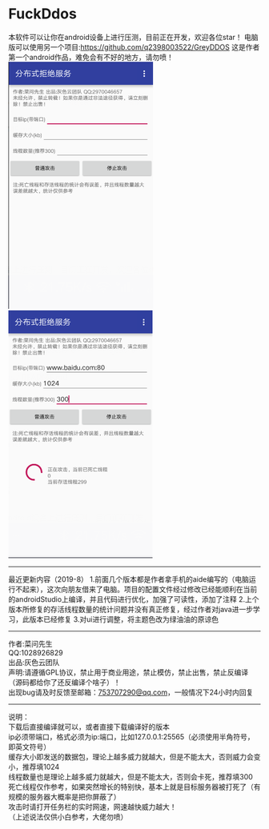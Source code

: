 FuckDdos
======  
本软件可以让你在android设备上进行压测，目前正在开发，欢迎各位star！
电脑版可以使用另一个项目:https://github.com/q2398003522/GreyDDOS
这是作者第一个android作品，难免会有不好的地方，请勿喷！
![首页](https://github.com/greyCloudTeam/FuckDdos/blob/master/20180815-151255.png)
![正在压测时...](https://github.com/greyCloudTeam/FuckDdos/blob/master/20180815-151325.png)

-------
最近更新内容（2019-8）
1.前面几个版本都是作者拿手机的aide编写的（电脑运行不起来），这次向朋友借来了电脑。项目的配置文件经过修改已经能顺利在当前的androidStudio上编译，并且代码进行优化，加强了可读性，添加了注释
2.上个版本所修复的存活线程数量的统计问题并没有真正修复，经过作者对java进一步学习，此版本已经修复
3.对ui进行调整，将主题色改为绿油油的原谅色  

-------
作者:菜问先生  
QQ:1028926829  
出品:灰色云团队  
声明:请遵循GPL协议，禁止用于商业用途，禁止模仿，禁止出售，禁止反编译（源码都给你了还反编译个啥子）！  
出现bug请及时反馈至邮箱：753707290@qq.com，一般情况下24小时内回复  

---------  
说明：  
下载后直接编译就可以，或者直接下载编译好的版本  
ip必须带端口，格式必须为ip:端口，比如127.0.0.1:25565（必须使用半角符号，即英文符号）  
缓存大小即发送的数据包，理论上越多威力就越大，但是不能太大，否则威力会变小，推荐填1024  
线程数量也是理论上越多威力就越大，但是不能太大，否则会卡死，推荐填300  
死亡线程仅作参考，如果突然增长的特别快，基本上就是目标服务器被打死了（有规模的服务器大概率是把你屏蔽了）  
攻击时请打开任务栏的实时网速，网速越快威力越大！  
（上述说法仅供小白参考，大佬勿喷）